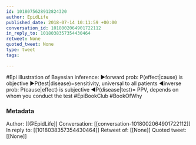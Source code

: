 ```yaml
---
id: 1018075628912824320
author: EpidLife
published_date: 2018-07-14 10:11:59 +00:00
conversation_id: 1018002064901722112
in_reply_to: 1018038357354430464
retweet: None
quoted_tweet: None
type: tweet
tags:

---
```


#Epi illustration of Bayesian inference:
▶forward prob: P(effect|cause) is objective
▶P(test|disease)=sensitivity, universal to all patients
◀inverse prob: P(cause|effect) is subjective
◀P(disease|test)= PPV, depends on whom you conduct the test
#EpiBookClub #BookOfWhy

### Metadata

Author: [[@EpidLife]]
Conversation: [[conversation-1018002064901722112]]
In reply to: [[1018038357354430464]]
Retweet of: [[None]]
Quoted tweet: [[None]]
